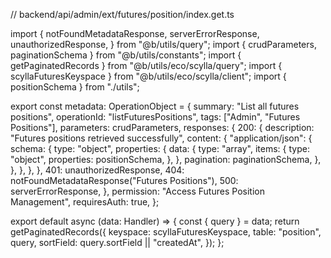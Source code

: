 // backend/api/admin/ext/futures/position/index.get.ts

import {
  notFoundMetadataResponse,
  serverErrorResponse,
  unauthorizedResponse,
} from "@b/utils/query";
import { crudParameters, paginationSchema } from "@b/utils/constants";
import { getPaginatedRecords } from "@b/utils/eco/scylla/query";
import { scyllaFuturesKeyspace } from "@b/utils/eco/scylla/client";
import { positionSchema } from "./utils";

export const metadata: OperationObject = {
  summary: "List all futures positions",
  operationId: "listFuturesPositions",
  tags: ["Admin", "Futures Positions"],
  parameters: crudParameters,
  responses: {
    200: {
      description: "Futures positions retrieved successfully",
      content: {
        "application/json": {
          schema: {
            type: "object",
            properties: {
              data: {
                type: "array",
                items: {
                  type: "object",
                  properties: positionSchema,
                },
              },
              pagination: paginationSchema,
            },
          },
        },
      },
    },
    401: unauthorizedResponse,
    404: notFoundMetadataResponse("Futures Positions"),
    500: serverErrorResponse,
  },
  permission: "Access Futures Position Management",
  requiresAuth: true,
};

export default async (data: Handler) => {
  const { query } = data;
  return getPaginatedRecords({
    keyspace: scyllaFuturesKeyspace,
    table: "position",
    query,
    sortField: query.sortField || "createdAt",
  });
};

